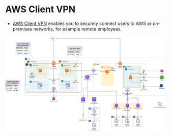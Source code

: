 # AWS Client VPN
- [AWS Client VPN](https://aws.amazon.com/vpn/) enables you to securely connect users to AWS or on-premises networks, for example remote employees.

![img.png](../3_NetworkFoundationsVPC/assets/AWS_VPC.png)